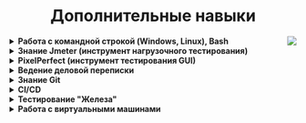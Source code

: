<h1 align="center">Дополнительные навыки</h1>
<details><summary><b>Работа с командной строкой (Windows, Linux), Bash</b><img align = "right" src="https://img.shields.io/badge/Изучено-10%25-blue?style=plastic&logo&logoColor=white"></summary></br>
  
</details>  
<details><summary><b>Знание Jmeter (инструмент нагрузочного тестирования)</b></summary></br>
  
</details>  
<details><summary><b>PixelPerfect (инструмент тестирования GUI)</b></summary></br>
  
</details>  
<details><summary><b>Ведение деловой переписки</b></summary></br>
  
</details>  
<details><summary><b>Знание Git</b></summary></br>
  
</details>  
<details><summary><b>CI/CD</b></summary></br>
  
</details>  
<details><summary><b>Тестирование "Железа"</b></summary></br>
  
</details>  
<details><summary><b>Работа с виртуальными машинами </b></summary></br>
  
</details>  
